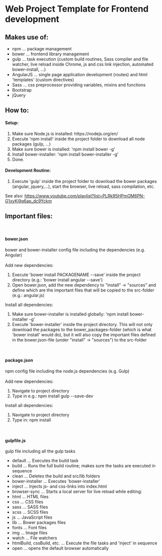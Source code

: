 <h1>Web Project Template for Frontend development</h1>

<h2>Makes use of:</h2>
<ul>
    <li>npm ... package management</li>
    <li>bower ... frontend library management</li>
    <li>gulp ... task execution (custom build routines, Sass compiler and file watcher, live reload inside Chrome, js and css link injection, automated bower-install, ...)</li>
    <li>AngularJS ... single page application development (routes) and html 'templates' (custom directives)</li>
    <li>Sass ... css preprocessor providing variables, mixins and functions</li>
    <li>Bootstrap</li>
    <li>jQuery</li>
</ul>

<h2>How to:</h2>
<h4>Setup:</h4>
<ol>
    <li>Make sure Node.js is installed: https://nodejs.org/en/</li>
    <li>Execute 'npm install' inside the project folder to download all node packages (gulp, ...)</li>
    <li>Make sure bower is installed: 'npm install bower -g'</li>
    <li>Install bower-installer: 'npm install bower-installer -g'</li>
    <li>Done.</li>
</ol>
 
<h4>Development Routine:</h4>
<ol>
    <li> Execute 'gulp' inside the project folder to download the bower packages (angular, jquery,...), start the browser, live reload, sass compilation, etc.</li>
</ol>

See also: https://www.youtube.com/playlist?list=PLRk95HPmOM6PN-G1xyKj9q6ap_dc9Yckm

<h2>Important files:</h2>

<br/>
<h4>bower.json</h4>
bower and bower-installer config file including the dependencies (e.g. Angular)
<br/><br/>
Add new dependencies:
<ol>
     <li>Execute 'bower install PACKAGENAME --save' inside the project directory (e.g.: 'bower install angular --save')</li>
     <li>Open bower.json, add the new dependency to "install" -> "sources" and define which are the important files that will be copied to the src-folder (e.g.: angular.js)</li>
</ol>
Install all dependencies:
<ol>
     <li>Make sure bower-installer is installed globally: 'npm install bower-installer -g'
     <li>Execute 'bower-installer' inside the project directory. This will not only download the packages to the bower_packages-folder (which is what 'bower install' would do), but it will also copy the important files defined in the bower.json-file (under "install" -> "sources") to the src-folder</li>
</ol>
</ul>
<br/>
<h4>package.json</h4>
npm config file including the node.js dependencies (e.g. Gulp)
<br/><br/>
Add new dependencies:
<ol>
     <li>Navigate to project directory</li>
     <li>Type in e.g.: npm install gulp --save-dev</li>
</ol>
Install all dependencies:
<ol>
     <li>Navigate to project directory</li>
     <li>Type in: npm install</li>
</ol>
<br/>
<h4>gulpfile.js</h4>
gulp file including all the gulp tasks
<ul>
    <li>default ... Executes the build task</li>
    <li>build ... Runs the full build routine; makes sure the tasks are executed in sequence</li>
    <li>clean ... Deletes the build and src/lib folders</li>
    <li>bower-installer ... Executes 'bower-installer'</li>
    <li>inject ... Injects js- and css-links into index.html</li>
    <li>browser-sync ... Starts a local server for live reload while editing:</li>
    <li>html ... HTML files</li>
    <li>css ... CSS files</li>
    <li>sass ... SASS files</li>
    <li>scss ... SCSS files</li>
    <li>js ... JavaScript files</li>
    <li>lib ... Bower packages files</li>
    <li>fonts ... Font files</li>
    <li>img ... Image files</li>
    <li>watch ... File watchers</li>
    <li>htmlBuild, cssBuild, etc. ... Execute the file tasks and 'inject' in sequence</li>
    <li>open ... opens the default browser automatically</li>
</ul>
<br/>